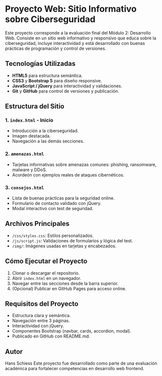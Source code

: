 # Proyecto Web: Sitio Informativo sobre Ciberseguridad

Este proyecto corresponde a la evaluación final del Módulo 2: Desarrollo Web. Consiste en un sitio web informativo y responsivo que educa sobre la ciberseguridad, incluye interactividad y está desarrollado con buenas prácticas de programación y control de versiones.

## Tecnologías Utilizadas

- **HTML5** para estructura semántica.
- **CSS3** y **Bootstrap 5** para diseño responsive.
- **JavaScript / jQuery** para interactividad y validaciones.
- **Git** y **GitHub** para control de versiones y publicación.

## Estructura del Sitio

### 1. `index.html` - Inicio

- Introducción a la ciberseguridad.
- Imagen destacada.
- Navegación a las demás secciones.

### 2. `amenazas.html`

- Tarjetas informativas sobre amenazas comunes: phishing, ransomware, malware y DDoS.
- Acordeón con ejemplos reales de ataques cibernéticos.

### 3. `consejos.html`

- Lista de buenas prácticas para la seguridad online.
- Formulario de contacto validado con jQuery.
- Modal interactivo con test de seguridad.

## Archivos Principales

- `/css/styles.css`: Estilos personalizados.
- `/js/script.js`: Validaciones de formularios y lógica del test.
- `/img/`: Imágenes usadas en tarjetas y encabezados.

## Cómo Ejecutar el Proyecto

1. Clonar o descargar el repositorio.
2. Abrir `index.html` en un navegador.
3. Navegar entre las secciones desde la barra superior.
4. (Opcional) Publicar en GitHub Pages para acceso online.

## Requisitos del Proyecto

- Estructura clara y semántica.
- Navegación entre 3 páginas.
- Interactividad con jQuery.
- Componentes Bootstrap (navbar, cards, accordion, modal).
- Publicado en GitHub con README.md.

## Autor

Hans Schiess
Este proyecto fue desarrollado como parte de una evaluación académica para fortalecer competencias en desarrollo web frontend.
